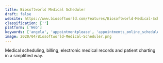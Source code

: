 ```yaml
---
title: Biosoftworld Medical Scheduler
draft: false 
website: https://www.biosoftworld.com/Features/Biosoftworld-Medical-Scheduler.html
classification: ['']
platform: ['Web']
keywords: ['angela', 'appointmentplease', 'appointments_online_scheduler', 'call_scheduler', 'dispatching_made_easy', 'doctorconnect', 'eppointments', 'iqscheduler', 'intrigma_scheduler', 'jane', 'jituzu', 'luma_health', 'medevision', 'medical_scheduler', 'odoro', 'opentempo', 'platinum_scheduling_system', 'queuedr', 'spectrasoft_medical_scheduling', 'emedischedule', 'i-scheduler', 'mioncall']
image: 2020/04/Biosoftworld-Medical-Scheduler.png
---
```

Medical scheduling, billing, electronic medical records and patient charting in a simplified way.